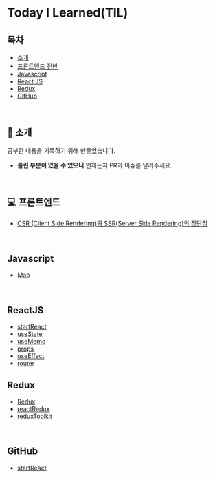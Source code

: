 # Today I Learned(TIL)

## 목차

- [소개](#tada-소개)
- [프론트엔드 전반](#computer-프론트엔드)
- [Javascript](#Javascript)
- [React JS](#ReactJS)
- [Redux](#Redux)
- [GitHub](#GitHub)

<br>

## :tada: 소개

공부한 내용을 기록하기 위해 만들었습니다.

- **틀린 부분이 있을 수 있으니** 언제든지 PR과 이슈를 날려주세요.

<br>

## :computer: 프론트엔드

- [CSR (Client Side Rendering)와 SSR(Server Side Rendering)의 장단점](https://github.com/leeseoshim/TIL/frontend/ccs-vs-ssr.md)

<br>

## Javascript

- [Map](https://github.com/leeseoshim/TIL/blob/main/javascript/map.md)

<br>

## ReactJS

- [startReact](https://github.com/leeseoshim/TIL/blob/main/React/startReact.md)
- [useState](https://github.com/leeseoshim/TIL/blob/main/React/useState.md)
- [useMemo](https://github.com/leeseoshim/TIL/blob/main/React/useMemo.md)
- [props](https://github.com/leeseoshim/TIL/blob/main/React/props.md)
- [useEffect](https://github.com/leeseoshim/TIL/blob/main/React/useEffect.md)
- [router](https://github.com/leeseoshim/TIL/blob/main/React/router.md)

## Redux

- [Redux](https://github.com/leeseoshim/TIL/blob/main/Redux/redux.md)
- [reactRedux](https://github.com/leeseoshim/TIL/blob/main/Redux/reactRedux.md)
- [reduxToolkit](https://github.com/leeseoshim/TIL/blob/main/Redux/reduxToolkit.md)

<br/>

## GitHub

- [startReact](https://github.com/leeseoshim/TIL/blob/main/github/ghpage.md)
